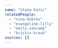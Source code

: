 ```yaml
---
name: "Stana Katic"
relatedPeople:
  - "nina-dobrev"
  - "evangeline-lilly"
  - "emily-vancamp"
  - "kristin-kreuk"
sources: []
---
```


